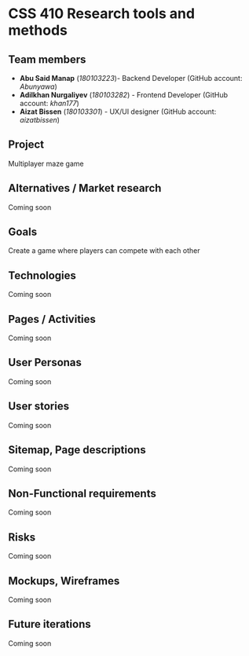 # CSS 410 Research tools and methods
## Team members
+ **Abu Said Manap** (*180103223*)- Backend Developer (GitHub account: *Abunyawa*)
+ **Adilkhan Nurgaliyev** (*180103282*) - Frontend Developer (GitHub account: *khan177*)
+ **Aizat Bissen** (*180103301*) -  UX/UI designer (GitHub account: *aizatbissen*)

## Project
Multiplayer maze game

## Alternatives / Market research
Coming soon

## Goals
Create a game where players can compete with each other

## Technologies
Coming soon

## Pages / Activities 
Coming soon

## User Personas 
Coming soon

## User stories
Coming soon

## Sitemap, Page descriptions 
Coming soon

## Non-Functional requirements 
Coming soon

## Risks 
Coming soon

## Mockups, Wireframes 
Coming soon

## Future iterations 
Coming soon
